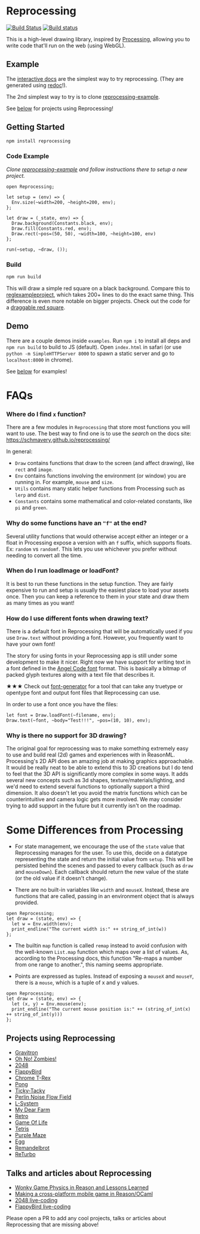# Reprocessing

[![Build Status](https://travis-ci.org/Schmavery/reprocessing.svg?branch=master)](https://travis-ci.org/Schmavery/reprocessing)
[![Build status](https://ci.appveyor.com/api/projects/status/jgaaw641624db0pq/branch/master?svg=true&passingText=windows%20-%20OK&failingText=windows%20-%20Failing)](https://ci.appveyor.com/project/Schmavery/reprocessing/branch/master)



This is a high-level drawing library, inspired by [Processing](https://processing.org), allowing you to write code that'll run on the web (using WebGL).


## Example
The [interactive docs](https://schmavery.github.io/reprocessing/) are the simplest way to try reprocessing. (They are generated using [redoc](https://github.com/jaredly/redoc)!).

The 2nd simplest way to try is to clone [reprocessing-example](https://github.com/bsansouci/reprocessing-example).

See [below](#projects-using-reprocessing) for projects using Reprocessing!

<!--!
```reason;shared(sandbox)
[@bs.val] external sandboxCanvasId: string = "";
[@bs.val] external sandboxCanvas: 'canvas = "";
[@bs.val] external containerDiv: 'node = "";
[@bs.send] external addEventListener: ('node, string, 'eventT => unit) => unit = "addEventListener";
let id = sandboxCanvasId;
addEventListener(containerDiv, "mouseleave", (_) => Reprocessing.playPause(id, false) |> ignore);
addEventListener(containerDiv, "mouseenter", (_) => Reprocessing.playPause(id, true) |> ignore);
Reprocessing.setScreenId(sandboxCanvasId);
```
-->

## Getting Started
```bash
npm install reprocessing
```

### Code Example
_Clone [reprocessing-example](https://github.com/bsansouci/reprocessing-example) and follow instructions there to setup a new project._

```reason ;use(sandbox);canvas
open Reprocessing;

let setup = (env) => {
  Env.size(~width=200, ~height=200, env);
};

let draw = (_state, env) => {
  Draw.background(Constants.black, env);
  Draw.fill(Constants.red, env);
  Draw.rect(~pos=(50, 50), ~width=100, ~height=100, env)
};

run(~setup, ~draw, ());
```

### Build
```sh
npm run build
```

This will draw a simple red square on a black background.  Compare this to [reglexampleproject](https://github.com/bsansouci/reasonglexampleproject/blob/simple/src/index.re), which takes 200+ lines to do the exact same thing.  This difference is even more notable on bigger projects.  Check out the code for a [draggable red square](https://github.com/Schmavery/reprocessing/blob/master/examples/redsquare.re).

## Demo
There are a couple demos inside `examples`. Run `npm i` to install all deps and `npm run build` to build to JS (default). Open `index.html` in safari (or use `python -m SimpleHTTPServer 8000` to spawn a static server and go to `localhost:8000` in chrome).


See [below](#projects-using-reprocessing) for examples!

# FAQs
### Where do I find `x` function?
There are a few modules in `Reprocessing` that store most functions you will want to use.
The best way to find one is to use the *search* on the docs site: https://schmavery.github.io/reprocessing/

In general:
- `Draw` contains functions that draw to the screen (and affect drawing), like `rect` and `image`.
- `Env` contains functions involving the environment (or window) you are running in. For example, `mouse` and `size`.
- `Utils` contains many static helper functions from Processing such as `lerp` and `dist`.
- `Constants` contains some mathematical and color-related constants, like `pi` and `green`.

### Why do some functions have an `"f"` at the end?
Several utility functions that would otherwise accept either an integer or a float in Processing expose a version with an `f` suffix, which supports floats.  Ex: `random` vs `randomf`. This lets you use whichever you prefer without needing to convert all the time.

### When do I run loadImage or loadFont?
It is best to run these functions in the setup function. They are fairly expensive to run and setup is usually the easiest place to load your assets once. Then you can keep a reference to them in your state and draw them as many times as you want!

### How do I use different fonts when drawing text?
There is a default font in Reprocessing that will be automatically used if you use `Draw.text` without providing a font. However, you frequently want to have your own font!

The story for using fonts in your Reprocessing app is still under some development to make it nicer.  Right now we have support for writing text in a font defined in the [Angel Code font](http://www.angelcode.com/products/bmfont/) format. This is basically a bitmap of packed glyph textures along with a text file that describes it.

★★★ Check out [font-generator](https://github.com/bsansouci/font-generator) for a tool that can take any truetype or opentype font and output font files that Reprocessing can use.

In order to use a font once you have the files:
```reason ;prefix(2);suffix(1);no-run
let font = Draw.loadFont(~filename, env);
Draw.text(~font, ~body="Test!!!", ~pos=(10, 10), env);
```

### Why is there no support for 3D drawing?
The original goal for reprocessing was to make something extremely easy to use and build real (2d) games and experiences with in ReasonML. Processing's 2D API does an amazing job at making graphics approachable. It would be really neat to be able to extend this to 3D creations but I do tend to feel that the 3D API is significantly more complex in some ways. It adds several new concepts such as 3d shapes, texture/materials/lighting, and we'd need to extend several functions to optionally support a third dimension. It also doesn't let you avoid the matrix functions which can be counterintuitive and camera logic gets more involved. We may consider trying to add support in the future but it currently isn't on the roadmap.

# Some Differences from Processing
- For state management, we encourage the use of the `state` value that Reprocessing manages for the user.  To use this, decide on a datatype representing the state and return the initial value from `setup`.  This will be persisted behind the scenes and passed to every callback (such as `draw` and `mouseDown`).  Each callback should return the new value of the state (or the old value if it doesn't change).

- There are no built-in variables like `width` and `mouseX`.  Instead, these are functions that are called, passing in an environment object that is always provided.
```reason ;prefix(1);no-run
open Reprocessing;
let draw = (state, env) => {
  let w = Env.width(env);
  print_endline("The current width is:" ++ string_of_int(w))
};
```

- The builtin `map` function is called `remap` instead to avoid confusion with the well-known `List.map` function which maps over a list of values. As, according to the Processing docs, this function "Re-maps a number from one range to another.", this naming seems appropriate.

- Points are expressed as tuples.  Instead of exposing a `mouseX` and `mouseY`, there is a `mouse`, which is a tuple of x and y values.

```reason ;prefix(1);no-run
open Reprocessing;
let draw = (state, env) => {
  let (x, y) = Env.mouse(env);
  print_endline("The current mouse position is:" ++ (string_of_int(x) ++ string_of_int(y)))
};
```

## Projects using Reprocessing

- [Gravitron](https://github.com/jaredly/gravitron)
- [Oh No! Zombies!](https://github.com/bsansouci/ludum-dare-40)
- [2048](https://github.com/bsansouci/reprocessing-example/tree/2048)
- [FlappyBird](https://github.com/bsansouci/reprocessing-example/tree/livestream-flappybird)
- [Chrome T-Rex](https://github.com/fabe/t-rex-runner-reason)
- [Pong](https://github.com/illbexyz/repong)
- [Ticky-Tacky](https://github.com/blaketarter/reticky-tacky)
- [Perlin Noise Flow Field](https://github.com/ekosz/reprocessing-example-flow-field)
- [L-System](https://github.com/Rigellute/L-system-reasonml)
- [My Dear Farm](https://github.com/bsansouci/ludum-dare-41)
- [Retro](https://github.com/jslauthor/reprocessing-retro)
- [Game Of Life](https://github.com/romanschejbal/reasonml-gol)
- [Tetris](https://github.com/rdavison/retetris)
- [Purple Maze](https://github.com/jaredly/purple-maze)
- [Egg](https://github.com/danieljharvey/reason-egg)
- [Remandelbrot](https://github.com/sscaff1/remandelbrot)
- [ReTurbo](https://github.com/RawToast/ReTurbo)

## Talks and articles about Reprocessing
- [Wonky Game Physics in Reason and Lessons Learned](https://www.youtube.com/watch?v=PUBJwiECPoc)
- [Making a cross-platform mobile game in Reason/OCaml](https://jaredforsyth.com/posts/making-a-cross-platform-mobile-game-in-reason-ocaml/)
- [2048 live-coding](https://www.youtube.com/watch?v=UDOEd5jS0Ac)
- [FlappyBird live-coding](https://www.youtube.com/watch?v=5aD3aPvNpyQ)

Please open a PR to add any cool projects, talks or articles about Reprocessing that are missing above!
